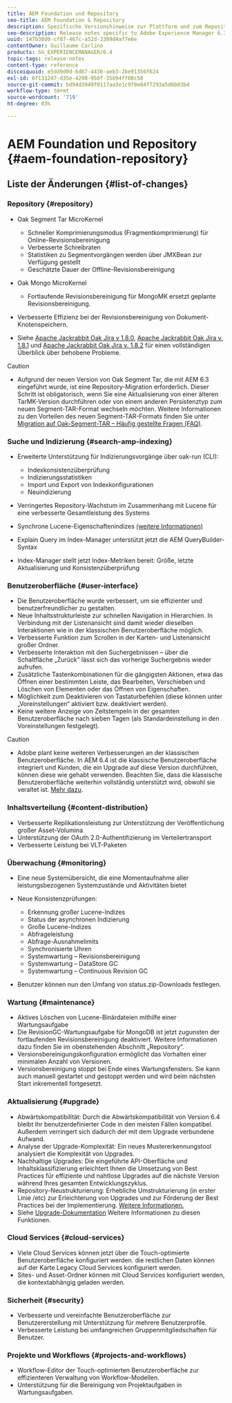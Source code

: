 ```yaml
---
title: AEM Foundation und Repository
seo-title: AEM Foundation & Repository
description: Spezifische Versionshinweise zur Plattform und zum Repository von Adobe Experience Manager 6.3
seo-description: Release notes specific to Adobe Experience Manager 6.3 AEM Platform and Repository.
uuid: 147b38d0-cf87-467c-a52d-3399d4af7e6e
contentOwner: Guillaume Carlino
products: SG_EXPERIENCEMANAGER/6.4
topic-tags: release-notes
content-type: reference
discoiquuid: e5dd9d0d-6d67-4430-aeb3-2be91356f624
exl-id: 6f131247-d35e-4298-958f-35b94ff08c58
source-git-commit: bd94d3949f0117aa3e1c9f0e84f7293a5d6b03b4
workflow-type: tm+mt
source-wordcount: '719'
ht-degree: 83%

---
```


# AEM Foundation und Repository {#aem-foundation-repository}

## Liste der Änderungen {#list-of-changes}

### Repository {#repository}

* Oak Segment Tar MicroKernel

   * Schneller Komprimierungsmodus (Fragmentkomprimierung) für Online-Revisionsbereinigung
   * Verbesserte Schreibraten
   * Statistiken zu Segmentvorgängen werden über JMXBean zur Verfügung gestellt
   * Geschätzte Dauer der Offline-Revisionsbereinigung

* Oak Mongo MicroKernel

   * Fortlaufende Revisionsbereinigung für MongoMK ersetzt geplante Revisionsbereinigung.

* Verbesserte Effizienz bei der Revisionsbereinigung von Dokument-Knotenspeichern.
* Siehe [Apache Jackrabbit Oak Jira v 1.8.0](https://archive.apache.org/dist/jackrabbit/oak/1.8.0/RELEASE-NOTES.txt), [Apache Jackrabbit Oak Jira v. 1.8.1](https://archive.apache.org/dist/jackrabbit/oak/1.8.1/RELEASE-NOTES.txt) und [Apache Jackrabbit Oak Jira v. 1.8.2](https://archive.apache.org/dist/jackrabbit/oak/1.8.2/RELEASE-NOTES.txt) für einen vollständigen Überblick über behobene Probleme.

>[!CAUTION]
>
>* Aufgrund der neuen Version von Oak Segment Tar, die mit AEM 6.3 eingeführt wurde, ist eine Repository-Migration erforderlich. Dieser Schritt ist obligatorisch, wenn Sie eine Aktualisierung von einer älteren TarMK-Version durchführen oder von einem anderen Persistenztyp zum neuen Segment-TAR-Format wechseln möchten. Weitere Informationen zu den Vorteilen des neuen Segment-TAR-Formats finden Sie unter [Migration auf Oak-Segment-TAR – Häufig gestellte Fragen (FAQ)](/help/sites-deploying/revision-cleanup.md#migrating-to-oak-segment-tar).

>


### Suche und Indizierung {#search-amp-indexing}

* Erweiterte Unterstützung für Indizierungsvorgänge über oak-run (CLI):

   * Indexkonsistenzüberprüfung
   * Indizierungsstatistiken
   * Import und Export von Indexkonfigurationen
   * Neuindizierung

* Verringertes Repository-Wachstum im Zusammenhang mit Lucene für eine verbesserte Gesamtleistung des Systems
* Synchrone Lucene-Eigenschaftenindizes [(weitere Informationen)](https://wiki.apache.org/jackrabbit/Synchronous%20Lucene%20Property%20Indexes)
* Explain Query im Index-Manager unterstützt jetzt die AEM QueryBuilder-Syntax
* Index-Manager stellt jetzt Index-Metriken bereit: Größe, letzte Aktualisierung und Konsistenzüberprüfung

### Benutzeroberfläche {#user-interface}

* Die Benutzeroberfläche wurde verbessert, um sie effizienter und benutzerfreundlicher zu gestalten.
* Neue Inhaltsstrukturleiste zur schnellen Navigation in Hierarchien. In Verbindung mit der Listenansicht sind damit wieder dieselben Interaktionen wie in der klassischen Benutzeroberfläche möglich.
* Verbesserte Funktion zum Scrollen in der Karten- und Listenansicht großer Ordner.
* Verbesserte Interaktion mit den Suchergebnissen – über die Schaltfläche „Zurück“ lässt sich das vorherige Suchergebnis wieder aufrufen.
* Zusätzliche Tastenkombinationen für die gängigsten Aktionen, etwa das Öffnen einer bestimmten Leiste, das Bearbeiten, Verschieben und Löschen von Elementen oder das Öffnen von Eigenschaften.
* Möglichkeit zum Deaktivieren von Tastaturbefehlen (diese können unter „Voreinstellungen“ aktiviert bzw. deaktiviert werden).
* Keine weitere Anzeige von Zeitstempeln in der gesamten Benutzeroberfläche nach sieben Tagen (als Standardeinstellung in den Voreinstellungen festgelegt).

>[!CAUTION]
>
>* Adobe plant keine weiteren Verbesserungen an der klassischen Benutzeroberfläche. In AEM 6.4 ist die klassische Benutzeroberfläche integriert und Kunden, die ein Upgrade auf diese Version durchführen, können diese wie gehabt verwenden. Beachten Sie, dass die klassische Benutzeroberfläche weiterhin vollständig unterstützt wird, obwohl sie veraltet ist. [Mehr dazu](/help/sites-deploying/ui-recommendations.md).

>


### Inhaltsverteilung {#content-distribution}

* Verbesserte Replikationsleistung zur Unterstützung der Veröffentlichung großer Asset-Volumina
* Unterstützung der OAuth 2.0-Authentifizierung im Verteilertransport
* Verbesserte Leistung bei VLT-Paketen

### Überwachung {#monitoring}

* Eine neue Systemübersicht, die eine Momentaufnahme aller leistungsbezogenen Systemzustände und Aktivitäten bietet
* Neue Konsistenzprüfungen:

   * Erkennung großer Lucene-Indizes
   * Status der asynchronen Indizierung
   * Große Lucene-Indizes
   * Abfrageleistung
   * Abfrage-Ausnahmelimits
   * Synchronisierte Uhren
   * Systemwartung – Revisionsbereinigung
   * Systemwartung – DataStore GC
   * Systemwartung – Continuous Revision GC

* Benutzer können nun den Umfang von status.zip-Downloads festlegen.

### Wartung {#maintenance}

* Aktives Löschen von Lucene-Binärdateien mithilfe einer Wartungsaufgabe
* Die RevisionGC-Wartungsaufgabe für MongoDB ist jetzt zugunsten der fortlaufenden Revisionsbereinigung deaktiviert. Weitere Informationen dazu finden Sie im obenstehenden Abschnitt „Repository“.
* Versionsbereinigungskonfiguration ermöglicht das Vorhalten einer minimalen Anzahl von Versionen.
* Versionsbereinigung stoppt bei Ende eines Wartungsfensters. Sie kann auch manuell gestartet und gestoppt werden und wird beim nächsten Start inkrementell fortgesetzt.

### Aktualisierung {#upgrade}

* Abwärtskompatibilität: Durch die Abwärtskompatibilität von Version 6.4 bleibt Ihr benutzerdefinierter Code in den meisten Fällen kompatibel. Außerdem verringert sich dadurch der mit dem Upgrade verbundene Aufwand.
* Analyse der Upgrade-Komplexität: Ein neues Mustererkennungstool analysiert die Komplexität von Upgrades.
* Nachhaltige Upgrades: Die eingeführte API-Oberfläche und Inhaltsklassifizierung erleichtert Ihnen die Umsetzung von Best Practices für effiziente und nahtlose Upgrades auf die nächste Version während Ihres gesamten Entwicklungszyklus.
* Repository-Neustrukturierung: Erhebliche Umstrukturierung (in erster Linie /etc) zur Erleichterung von Upgrades und zur Förderung der Best Practices bei der Implementierung. [Weitere Informationen.](/help/sites-deploying/repository-restructuring.md)
* Siehe [Upgrade-Dokumentation](/help/sites-deploying/upgrade.md) Weitere Informationen zu diesen Funktionen.

### Cloud Services {#cloud-services}

* Viele Cloud Services können jetzt über die Touch-optimierte Benutzeroberfläche konfiguriert werden. die restlichen Daten können auf der Karte Legacy Cloud Services konfiguriert werden.
* Sites- und Asset-Ordner können mit Cloud Services konfiguriert werden, die kontextabhängig geladen werden.

### Sicherheit {#security}

* Verbesserte und vereinfachte Benutzeroberfläche zur Benutzererstellung mit Unterstützung für mehrere Benutzerprofile.
* Verbesserte Leistung bei umfangreichen Gruppenmitgliedschaften für Benutzer.

### Projekte und Workflows {#projects-and-workflows}

* Workflow-Editor der Touch-optimierten Benutzeroberfläche zur effizienteren Verwaltung von Workflow-Modellen.
* Unterstützung für die Bereinigung von Projektaufgaben in Wartungsaufgaben.
